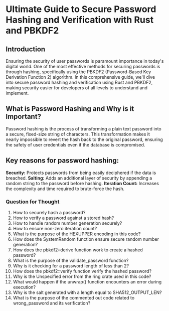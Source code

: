 # Ultimate Guide to Secure Password Hashing and Verification with Rust and PBKDF2
## Introduction
Ensuring the security of user passwords is paramount importance in today's digital world. One of the most effective methods for securing passwords is through hashing, specifically using the PBKDF2 (Password-Based Key Derivation Function 2) algorithm. In this comprehensive guide, we'll dive into secure password hashing and verification using Rust and PBKDF2, making security easier for developers of all levels to understand and implement.

## What is Password Hashing and Why is it Important?
Password hashing is the process of transforming a plain text password into a secure, fixed-size string of characters. This transformation makes it nearly impossible to revert the hash back to the original password, ensuring the safety of user credentials even if the database is compromised.

## Key reasons for password hashing:

**Security:** Protects passwords from being easily deciphered if the data is breached.
**Salting:** Adds an additional layer of security by appending a random string to the password before hashing.
**Iteration Count:** Increases the complexity and time required to brute-force the hash.


### Question for Thought 

1. How to securely hash a password?
2. How to verify a password against a stored hash?
3. How to handle random number generation securely?
4. How to ensure non-zero iteration count?
5. What is the purpose of the HEXUPPER encoding in this code?
6. How does the SystemRandom function ensure secure random number generation?
7. How does the pbkdf2::derive function work to create a hashed password?
8. What is the purpose of the validate_password function?
9. Why is it checking for a password length of less than 2?
10. How does the pbkdf2::verify function verify the hashed password?
11. Why is the Unspecified error from the ring crate used in this code?
12. What would happen if the unwrap() function encounters an error during execution?
13. Why is the salt generated with a length equal to SHA512_OUTPUT_LEN?
14. What is the purpose of the commented out code related to wrong_password and its verification?
